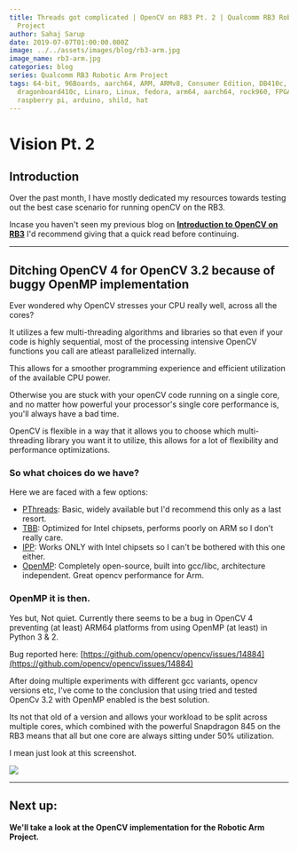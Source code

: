 ```yaml
---
title: Threads got complicated | OpenCV on RB3 Pt. 2 | Qualcomm RB3 Robotic Arm
  Project
author: Sahaj Sarup
date: 2019-07-07T01:00:00.000Z
image: ../../assets/images/blog/rb3-arm.jpg
image_name: rb3-arm.jpg
categories: blog
series: Qualcomm RB3 Robotic Arm Project
tags: 64-bit, 96Boards, aarch64, ARM, ARMv8, Consumer Edition, DB410c,
  dragonboard410c, Linaro, Linux, fedora, arm64, aarch64, rock960, FPGA,
  raspberry pi, arduino, shild, hat
---
```


# Vision Pt. 2

## Introduction

Over the past month, I have mostly dedicated my resources towards testing out the best case scenario for running openCV on the RB3.

Incase you haven't seen my previous blog on **[Introduction to OpenCV on RB3](https://www.96boards.org/blog/rb3-arm-intro-opencv-1/)** I'd recommend giving that a quick read before continuing.

***

## Ditching OpenCV 4 for OpenCV 3.2 because of buggy OpenMP implementation

Ever wondered why OpenCV stresses your CPU really well, across all the cores?

It utilizes a few multi-threading algorithms and libraries so that even if your code is highly sequential, most of the processing intensive OpenCV functions you call are atleast parallelized internally.

This allows for a smoother programming experience and efficient utilization of the available CPU power.

Otherwise you are stuck with your openCV code running on a single core, and no matter how powerful your processor's single core performance is, you'll always have a bad time.

OpenCV is flexible in a way that it allows you to choose which multi-threading library you want it to utilize, this allows for a lot of flexibility and performance optimizations.

### So what choices do we have?
Here we are faced with a few options:
- [PThreads](http://man7.org/linux/man-pages/man7/pthreads.7.html): Basic, widely available but I'd recommend this only as a last resort.
- [TBB](https://01.org/tbb): Optimized for Intel chipsets, performs poorly on ARM so I don't really care.
- [IPP](https://software.intel.com/en-us/intel-ipp): Works ONLY with Intel chipsets so I can't be bothered with this one either.
- [OpenMP](https://www.openmp.org/): Completely open-source, built into gcc/libc, architecture independent. Great opencv performance for Arm.

### OpenMP it is then.
Yes but, Not quiet. Currently there seems to be a bug in OpenCV 4 preventing (at least) ARM64 platforms from using OpenMP (at least) in Python 3 & 2.

Bug reported here: [https://github.com/opencv/opencv/issues/14884](https://github.com/opencv/opencv/issues/14884)

After doing multiple experiments with different gcc variants, opencv versions etc, I've come to the conclusion that using tried and tested OpenCv 3.2 with OpenMP enabled is the best solution.

Its not that old of a version and allows your workload to be split across multiple cores, which combined with the powerful Snapdragon 845 on the RB3 means that all but one core are always sitting under 50% utilization.

I mean just look at this screenshot.

![](https://i.imgur.com/rackjvl.jpg)

***

## Next up:
**We'll take a look at the OpenCV implementation for the Robotic Arm Project.**
